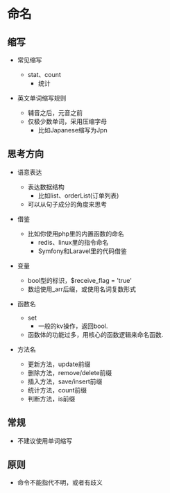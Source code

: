 # 命名
## 缩写
- 常见缩写
	- stat、count    
		- 统计

- 英文单词缩写规则
	- 辅音之后，元音之前
	- 仅极少数单词，采用压缩字母
		- 比如Japanese缩写为Jpn

## 思考方向
- 语意表达
	- 表达数据结构
		- 比如list、orderList(订单列表)
	- 可以从句子成分的角度来思考

- 借鉴
	- 比如你使用php里的内置函数的命名
		- redis、linux里的指令命名
		- Symfony和Laravel里的代码借鉴

- 变量
	- bool型的标识，$receive_flag = 'true'
	- 数组使用_arr后缀，或使用名词复数形式

- 函数名
	- set
		- 一般的kv操作，返回bool.
	- 函数体的功能过多，用核心的函数逻辑来命名函数.

- 方法名
	- 更新方法，update前缀
	- 删除方法，remove/delete前缀
	- 插入方法，save/insert前缀
	- 统计方法，count前缀
	- 判断方法，is前缀

## 常规
- 不建议使用单词缩写

## 原则
- 命令不能指代不明，或者有歧义